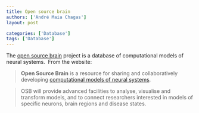 ```yaml
---
title: Open source brain
authors: ['André Maia Chagas']
layout: post

categories: ['Database']
tags: ['Database']
---
```

The [open source brain](http://www.opensourcebrain.org/) project is a database of computational models of neural systems.  From the website:

> **Open Source Brain** is a resource for sharing and collaboratively developing  <a href="http://en.wikipedia.org/wiki/Computational_neuroscience" target="_blank">computational models of neural systems</a>.

> OSB will provide advanced facilities to analyse, visualise and transform models, and to connect researchers interested in models of specific neurons, brain regions and disease states.
